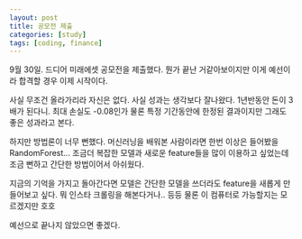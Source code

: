 ```yaml
---
layout: post
title: 공모전 제출
categories: [study]
tags: [coding, finance]
---
```

9월 30일. 드디어 미래에셋 공모전을 제출했다. 뭔가 끝난 거같아보이지만 이게 예선이라 합격할 경우 이제 시작이다.

사실 무조건 올라가리라 자신은 없다. 사실 성과는 생각보다 잘나왔다. 1년반동안 돈이 3배가 된다니. 최대 손실도 -0.08인가 물론 특정 기간동안에 한정된 결과이지만 그래도 좋은 성과라고 본다.

하지만 방법론이 너무 뻔했다. 머신러닝을 배워본 사람이라면 한번 이상은 들어봤을 RandomForest... 조금더 복잡한 모델과 새로운 feature들을 많이 이용하고 싶었는데 조금 뻔하고 간단한 방법이어서 아쉬웠다.

지금의 기억을 가지고 돌아간다면 모델은 간단한 모델을 쓰더라도 feature을 새롭게 만들어보고 싶다. 뭐 인스타 크롤링을 해본다거나.. 등등 물론 이 컴퓨터로 가능할지는 모르겠지만 호호

예선으로 끝나지 않았으면 좋겠다.
